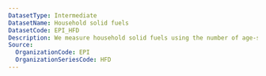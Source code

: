 ```yaml
---
DatasetType: Intermediate
DatasetName: Household solid fuels
DatasetCode: EPI_HFD
Description: We measure household solid fuels using the number of age-standardized disability-adjusted life-years lost per 100
Source:
  OrganizationCode: EPI
  OrganizationSeriesCode: HFD
---
```

